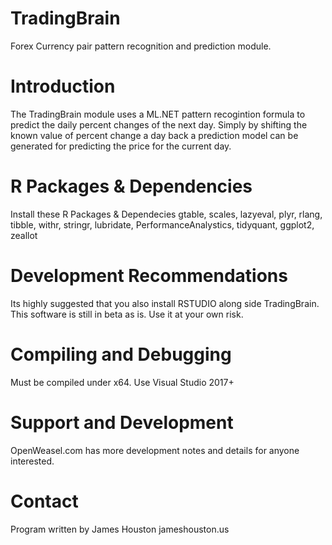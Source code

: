 # TradingBrain
Forex Currency pair pattern recognition and prediction module.
# Introduction
The TradingBrain module uses a ML.NET pattern recogintion formula to predict the daily percent changes of the next day.
Simply by shifting the known value of percent change a day back a prediction model can be generated for predicting the price for the current day.
# R Packages & Dependencies
Install these R Packages & Dependecies
gtable, scales, lazyeval, plyr, rlang, tibble, withr, stringr, lubridate, PerformanceAnalystics, tidyquant, ggplot2, zeallot
# Development Recommendations
Its highly suggested that you also install RSTUDIO along side TradingBrain. This software is still in beta as is. Use it at your own risk.
# Compiling and Debugging
Must be compiled under x64. Use Visual Studio 2017+
# Support and Development
OpenWeasel.com has more development notes and details for anyone interested.

# Contact
Program written by James Houston
jameshouston.us
